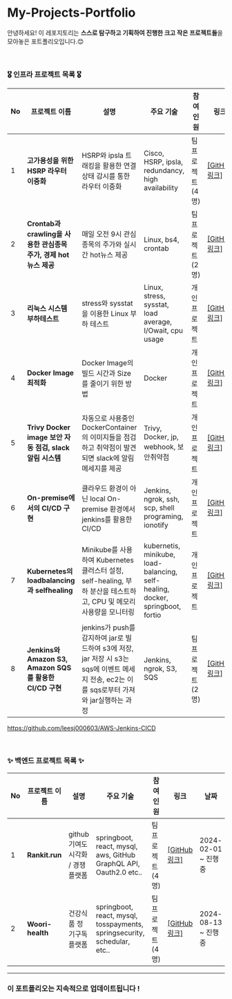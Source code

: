 # My-Projects-Portfolio
안녕하세요! 이 레포지토리는 **스스로 탐구하고 기획하여 진행한 크고 작은 프로젝트들**을 모아놓은 포트폴리오입니다.😊 <br>

<br>

### 🎖️ 인프라 프로젝트 목록 🎖️

| No | 프로젝트 이름 | 설명 | 주요 기술 | 참여<br> 인원 | 링크 | 날짜 |
|----|---------------|------|-----------|----------|------|------|
| 1  | **고가용성을 위한 HSRP 라우터 이중화** | HSRP와 ipsla 트래킹을 활용한 연결 상태 감시를 통한 라우터 이중화 | Cisco, HSRP, ipsla, redundancy, high availability | 팀 프로젝트 (4명) | [[GitHub 링크]](https://github.com/leesj000603/NSM) | 2023-09-13 |
| 2  | **Crontab과 crawling을 사용한 관심종목 주가, 경제 hot 뉴스 제공** | 매일 오전 9시 관심종목의 주가와 실시간 hot뉴스 제공 | Linux, bs4, crontab | 팀 프로젝트 (2명) | [[GitHub 링크]](https://github.com/leesj000603/Coffee-Time) | 2024-09-19 |
| 3  | **리눅스 시스템 부하테스트** | stress와 sysstat을 이용한 Linux 부하 테스트 | Linux, stress, sysstat, load average, I/Owait, cpu usage | 개인 프로젝트 | [[GitHub 링크]](https://github.com/leesj000603/linux-stress-test) | 2024-09-23 |
| 4  | **Docker Image 최적화** | Docker Image의 빌드 시간과 Size를 줄이기 위한 방법 | Docker | 개인 프로젝트 | [[GitHub 링크]](https://github.com/leesj000603/Docker-Image-Optimization) | 2024-09-24 |
| 5  | **Trivy Docker image 보안 자동 점검, slack알림 시스템** | 자동으로 사용중인 DockerContainer의 이미지들을 점검하고 취약점이 발견되면 slack에 알림메세지를 제공  | Trivy, Docker, jp, webhook, 보안취약점 | 개인 프로젝트 | [[GitHub 링크]](https://github.com/leesj000603/Trivy-Alert) | 2024-09-25 |
| 6  | **On-premise에서의 CI/CD 구현** | 클라우드 환경이 아닌 local On-premise 환경에서 jenkins를 활용한 CI/CD | Jenkins, ngrok, ssh, scp, shell programing, ionotify | 개인 프로젝트 | [[GitHub 링크]](https://github.com/leesj000603/Onpremise-Jenkins-CICD) | 2024-10-01 |
| 7  | **Kubernetes의 loadbalancing과 selfhealing** |  Minikube를 사용하여 Kubernetes 클러스터 설정, self-healing, 부하 분산을 테스트하고, CPU 및 메모리 사용량을 모니터링 | kubernetis, minikube, load-balancing, self-healing, docker, springboot, fortio | 개인 프로젝트 | [[GitHub 링크]](https://github.com/leesj000603/Kubernetes-Self-Healing-LoadBalancing) | 2024-10-01 |
| 8  | **Jenkins와 Amazon S3, Amazon SQS를 활용한 CI/CD 구현** |  jenkins가 push를 감지하여 jar로 빌드하여 s3에 저장, jar 저장 시 s3는 sqs에 이벤트 메세지 전송, ec2는 이를 sqs로부터 가져와 jar실행하는 과정  | Jenkins, ngrok, S3, SQS | 팀 프로젝트 (2명) | [[GitHub 링크]](https://github.com/leesj000603/Kubernetes-Self-Healing-LoadBalancing) | 2024-10-01 |


https://github.com/leesj000603/AWS-Jenkins-CICD


<br>

### ✨ 백엔드 프로젝트 목록 ✨

| No | 프로젝트 이름 | 설명 | 주요 기술 | 참여<br> 인원 | 링크 | 날짜 |
|----|---------------|------|-----------|----------|------|------|
| 1  | **Rankit.run** | github 기여도 시각화 / 경쟁 플랫폼 | springboot, react, mysql, aws, GitHub GraphQL API, Oauth2.0 etc.. | 팀 프로젝트 (4명) | [[GitHub 링크]](https://github.com/capstone-kw-jjiggle/rankit-be) | 2024-02-01 ~ 진행중 |
| 2  | **Woori-health** | 건강식품 정기구독 플랫폼 | springboot, react, mysql, tosspayments, springsecurity, schedular, etc.. | 팀 프로젝트 (4명) | [[GitHub 링크]](https://github.com/FISub/readme) | 2024-08-13 ~ 진행중 |


---

### 이 포트폴리오는 지속적으로 업데이트됩니다 !
